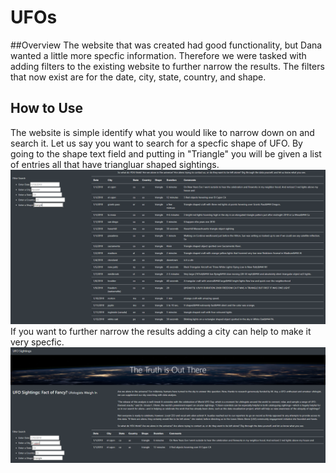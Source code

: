 # UFOs
##Overview
The website that was created had good functionality, but Dana wanted a little more specfic information. Therefore we were tasked with adding filters to the existing website to further narrow the results. The filters that now exist are for the date, city, state, country, and shape.
## How to Use
The website is simple identify what you would like to narrow down on and search it. Let us say you want to search for a specfic shape of UFO. By going to the shape text field and putting in "Triangle" you will be given a list of entries all that have triangluar shaped sightings.
!["Triangle Results"](Resources/triangle_results.png)
If you want to further narrow the results adding a city can help to make it very specfic.
!["Triangle and El Canjo Results"](Resources/triangle_el_canjo_results.png)
